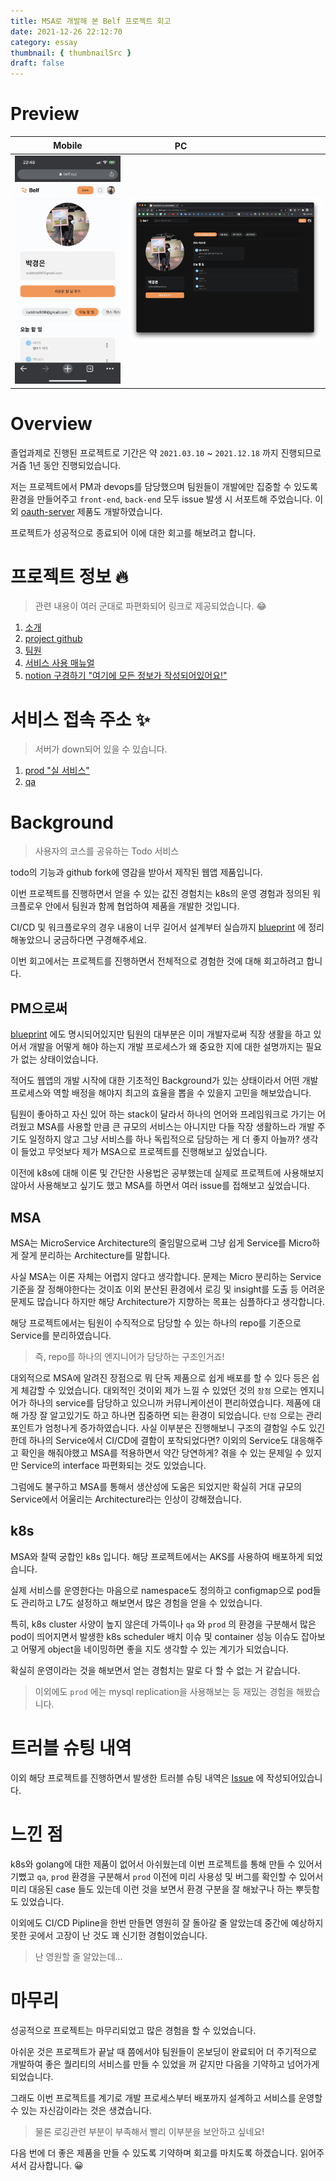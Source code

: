 ```yaml
---
title: MSA로 개발해 본 Belf 프로젝트 회고
date: 2021-12-26 22:12:70
category: essay
thumbnail: { thumbnailSrc }
draft: false
---
```


# Preview

| Mobile                                          | PCㅤㅤㅤㅤㅤㅤㅤㅤㅤㅤㅤ                       |
| ----------------------------------------------- | ---------------------------------------------- |
| ![](./images/belf-project-retrospective/1.jpeg) | ![](./images/belf-project-retrospective/2.png) |

# Overview

졸업과제로 진행된 프로젝트로 기간은 약 `2021.03.10` ~ `2021.12.18` 까지 진행되므로 거즘 1년 동안 진행되었습니다.

저는 프로젝트에서 PM과 devops를 담당했으며 팀원들이 개발에만 집중할 수 있도록 환경을 만들어주고 `front-end`, `back-end` 모두 issue 발생 시 서포트해 주었습니다. 이외 [oauth-server](https://github.com/belf-kr/oauth-server) 제품도 개발하였습니다.

프로젝트가 성공적으로 종료되어 이에 대한 회고를 해보려고 합니다.

# 프로젝트 정보 🔥

> 관련 내용이 여러 군대로 파편화되어 링크로 제공되었습니다. 😂

1. [소개](https://github.com/belf-kr/.github/blob/main/profile/README.md)
1. [project github](https://github.com/belf-kr)
1. [팀원](https://parkgang.notion.site/6de1a3d7002f4a46ab713e7d6846c490?v=52125eaffbf24e9ca82114b4c2441c80)
1. [서비스 사용 매뉴얼](https://parkgang.notion.site/36f01d56dff643dfa1db264e33f18d7d)
1. [notion 구경하기 "여기에 모든 정보가 작성되어있어요!"](https://parkgang.notion.site/Belf-27b87963790b4e43baae2e0c3c6ae123)

# 서비스 접속 주소 ✨

> 서버가 down되어 있을 수 있습니다.

1. [prod "실 서비스"](https://belf.xyz)
1. [qa](https://qa.belf.xyz)

# Background

> 사용자의 코스를 공유하는 Todo 서비스

todo의 기능과 github fork에 영감을 받아서 제작된 웹앱 제품입니다.

이번 프로젝트를 진행하면서 얻을 수 있는 값진 경험치는 k8s의 운영 경험과 정의된 워크플로우 안에서 팀원과 함께 협업하여 제품을 개발한 것입니다.

CI/CD 및 워크플로우의 경우 내용이 너무 길어서 설계부터 실습까지 [blueprint](https://parkgang.github.io/devops/workflows-with-aks-github-slack-2/) 에 정리해놓았으니 궁금하다면 구경해주세요.

이번 회고에서는 프로젝트를 진행하면서 전체적으로 경험한 것에 대해 회고하려고 합니다.

## PM으로써

[blueprint](https://parkgang.github.io/devops/workflows-with-aks-github-slack-2/) 에도 명시되어있지만 팀원의 대부분은 이미 개발자로써 직장 생활을 하고 있어서 개발을 어떻게 해야 하는지 개발 프로세스가 왜 중요한 지에 대한 설명까지는 필요가 없는 상태이었습니다.

적어도 웹앱의 개발 시작에 대한 기초적인 Background가 있는 상태이라서 어떤 개발 프로세스와 역할 배정을 해야지 최고의 효율을 뽑을 수 있을지 고민을 해보았습니다.

팀원이 좋아하고 자신 있어 하는 stack이 달라서 하나의 언어와 프레임워크로 가기는 어려웠고 MSA를 사용할 만큼 큰 규모의 서비스는 아니지만 다들 작장 생활하느라 개발 주기도 일정하지 않고 그냥 서비스를 하나 독립적으로 담당하는 게 더 좋지 아늘까? 생각이 들었고 무엇보다 제가 MSA으로 프로젝트를 진행해보고 싶었습니다.

이전에 k8s에 대해 이론 및 간단한 사용법은 공부했는데 실제로 프로젝트에 사용해보지 않아서 사용해보고 싶기도 했고 MSA를 하면서 여러 issue를 접해보고 싶었습니다.

## MSA

MSA는 MicroService Architecture의 줄임말으로써 그냥 쉽게 Service를 Micro하게 잘게 분리하는 Architecture를 말합니다.

사실 MSA는 이론 자체는 어렵지 않다고 생각합니다. 문제는 Micro 분리하는 Service 기준을 잘 정해야한다는 것이죠 이외 분산된 환경에서 로깅 및 insight를 도출 등 어려운 문제도 많습니다 하지만 해당 Architecture가 지향하는 목표는 심플하다고 생각합니다.

해당 프로젝트에서는 팀원이 수직적으로 담당할 수 있는 하나의 repo를 기준으로 Service를 분리하였습니다.

> 즉, repo를 하나의 엔지니어가 담당하는 구조인거죠!

대외적으로 MSA에 알려진 장점으로 뭐 단독 제품으로 쉽게 배포를 할 수 있다 등은 쉽게 체감할 수 있었습니다. 대외적인 것이외 제가 느낄 수 있었던 것의 `장점` 으로는 엔지니어가 하나의 service를 담당하고 있으니까 커뮤니케이션이 편리하였습니다. 제품에 대해 가장 잘 알고있기도 하고 하나면 집중하면 되는 환경이 되었습니다. `단점` 으로는 관리 포인트가 엄청나게 증가하였습니다. 사실 이부분은 진행해보니 구조의 결함일 수도 있긴한데 하나의 Service에서 CI/CD에 결함이 포착되었다면? 이외의 Service도 대응해주고 확인을 해줘야했고 MSA를 적용하면서 약간 당연하게? 겪을 수 있는 문제일 수 있지만 Service의 interface 파편화되는 것도 있었습니다.

그럼에도 불구하고 MSA를 통해서 생산성에 도움은 되었지만 확실히 거대 규모의 Service에서 어울리는 Architecture라는 인상이 강해졌습니다.

## k8s

MSA와 찰떡 궁합인 k8s 입니다. 해당 프로젝트에서는 AKS를 사용하여 배포하게 되었습니다.

실제 서비스를 운영한다는 마음으로 namespace도 정의하고 configmap으로 pod들도 관리하고 L7도 설정하고 해보면서 많은 경험을 얻을 수 있었습니다.

특히, k8s cluster 사양이 높지 않은데 가뜩이나 `qa` 와 `prod` 의 환경을 구분해서 많은 pod이 띄어지면서 발생한 k8s scheduler 배치 이슈 및 container 성능 이슈도 잡아보고 어떻게 object을 네이밍하면 좋을 지도 생각할 수 있는 계기가 되었습니다.

확실히 운영이라는 것을 해보면서 얻는 경험치는 말로 다 할 수 없는 거 같습니다.

> 이외에도 `prod` 에는 mysql replication을 사용해보는 등 재밌는 경험을 해봤습니다.

# 트러블 슈팅 내역

이외 해당 프로젝트를 진행하면서 발생한 트러블 슈팅 내역은 [Issue](https://parkgang.notion.site/Issue-e38806db386346448681eb165327031f) 에 작성되어있습니다.

# 느낀 점

k8s와 golang에 대한 제품이 없어서 아쉬웠는데 이번 프로젝트를 통해 만들 수 있어서 기뻤고 `qa`, `prod` 환경을 구분해서 `prod` 이전에 미리 사용성 및 버그를 확인할 수 있어서 미리 대응된 case 들도 있는데 이런 것을 보면서 환경 구분을 잘 해놨구나 하는 뿌듯함도 있었습니다.

이외에도 CI/CD Pipline을 한번 만들면 영원히 잘 돌아갈 줄 알았는데 중간에 예상하지 못한 곳에서 고장이 난 것도 꽤 신기한 경험이었습니다.

> 난 영원할 줄 알았는데...

# 마무리

성공적으로 프로젝트는 마무리되었고 많은 경험을 할 수 있었습니다.

아쉬운 것은 프로젝트가 끝날 때 쯤에서야 팀원들이 온보딩이 완료되어 더 주기적으로 개발하여 좋은 퀄리티의 서비스를 만들 수 있었을 꺼 같지만 다음을 기약하고 넘어가게 되었습니다.

그래도 이번 프로젝트를 계기로 개발 프로세스부터 배포까지 설계하고 서비스를 운영할 수 있는 자신감이라는 것은 생겼습니다.

> 물론 로깅관련 부분이 부족해서 빨리 이부분을 보안하고 싶네요!

다음 번에 더 좋은 제품을 만들 수 있도록 기약하며 회고를 마치도록 하겠습니다. 읽어주셔서 감사합니다. 😀
